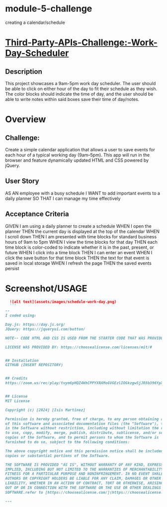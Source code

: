 # module-5-challenge
creating a calendar/schedule
# <Third-Party-APIs-Challenge:-Work-Day-Scheduler>

## Description
This project showcases a 9am-5pm work day scheduler. The user should be able to click on either hour of the day to fit their schedule as they wish. The color blocks should indicate the time of day, and the user should be able to write notes within said boxes save their time of day/notes.

# Overview

## Challenge:
Create a simple calendar application that allows a user to save events for each hour of a typical working day (9am–5pm). This app will run in the browser and feature dynamically updated HTML and CSS powered by jQuery.


## User Story
AS AN employee with a busy schedule
I WANT to add important events to a daily planner
SO THAT I can manage my time effectively

## Acceptance Criteria
GIVEN I am using a daily planner to create a schedule
WHEN I open the planner
THEN the current day is displayed at the top of the calendar
WHEN I scroll down
THEN I am presented with time blocks for standard business hours of 9am to 5pm
WHEN I view the time blocks for that day
THEN each time block is color-coded to indicate whether it is in the past, present, or future
WHEN I click into a time block
THEN I can enter an event
WHEN I click the save button for that time block
THEN the text for that event is saved in local storage
WHEN I refresh the page
THEN the saved events persist

# Screenshot/USAGE
  ```md
    ![alt text](assets/images/schedule-work-day.png)
    ```
--
I coded using:

Day.js: https://day.js.org/ 
JQuery: https://jqueryui.com/button/ 

NOTE-- CODE HTML AND CSS IS USED FROM THE STARTER CODE THAT WAS PROVIDED BY INSTRUCTOR.

LICENSE WAS PROVIDED BY: https://choosealicense.com/licenses/mit/# 


## Installation
GITHUB (INSERT REPOSITORY)


## Credits
https://zoom.us/rec/play/tvym6pHQZ4WhCPPYXRAMoGVGEzlIOGkzgwSjJR8b396YpX-mqbUxjZWZNZplHeRnG0XrKef8Z--TzIQt.uvEIe_LvBPyDfhOH?canPlayFromShare=true&from=share_recording_detail&startTime=1652069130000&componentName=rec-play&originRequestUrl=https%3A%2F%2Fzoom.us%2Frec%2Fshare%2FZG4flsxq8gMQobJpek11r-JIXEDXE07HjTme6iAcvSoRbSCj7_jpHVFw0kL9bN5r.hZbvHKioilTXbJpS%3FstartTime%3D1652069130000 (instructors speed run)


## License
MIT License

Copyright (c) [2024] [Isis Martinez]

Permission is hereby granted, free of charge, to any person obtaining a copy
of this software and associated documentation files (the "Software"), to deal
in the Software without restriction, including without limitation the rights
to use, copy, modify, merge, publish, distribute, sublicense, and/or sell
copies of the Software, and to permit persons to whom the Software is
furnished to do so, subject to the following conditions:

The above copyright notice and this permission notice shall be included in all
copies or substantial portions of the Software.

THE SOFTWARE IS PROVIDED "AS IS", WITHOUT WARRANTY OF ANY KIND, EXPRESS OR
IMPLIED, INCLUDING BUT NOT LIMITED TO THE WARRANTIES OF MERCHANTABILITY,
FITNESS FOR A PARTICULAR PURPOSE AND NONINFRINGEMENT. IN NO EVENT SHALL THE
AUTHORS OR COPYRIGHT HOLDERS BE LIABLE FOR ANY CLAIM, DAMAGES OR OTHER
LIABILITY, WHETHER IN AN ACTION OF CONTRACT, TORT OR OTHERWISE, ARISING FROM,
OUT OF OR IN CONNECTION WITH THE SOFTWARE OR THE USE OR OTHER DEALINGS IN THE
SOFTWARE.refer to [https://choosealicense.com/](https://choosealicense.com/).

---